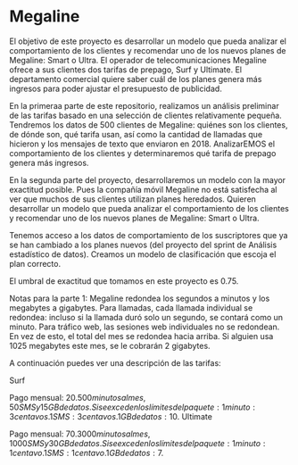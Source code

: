 # Megaline
El objetivo de este proyecto es desarrollar un modelo que pueda analizar el comportamiento de los clientes y recomendar uno de los nuevos planes de Megaline: Smart o Ultra.
El operador de telecomunicaciones Megaline ofrece a sus clientes dos tarifas de prepago, Surf y Ultimate. El departamento comercial quiere saber cuál de los planes genera más ingresos para poder ajustar el presupuesto de publicidad.

En la primeraa parte de este repositorio, realizamos un análisis preliminar de las tarifas basado en una selección de clientes relativamente pequeña. Tendremos los datos de 500 clientes de Megaline: quiénes son los clientes, de dónde son, qué tarifa usan, así como la cantidad de llamadas que hicieron y los mensajes de texto que enviaron en 2018. AnalizarEMOS el comportamiento de los clientes y determinaremos qué tarifa de prepago genera más ingresos.

En la segunda parte del proyecto, desarrollaremos un modelo con la mayor exactitud posible. Pues la compañía móvil Megaline no está satisfecha al ver que muchos de sus clientes utilizan planes heredados. Quieren desarrollar un modelo que pueda analizar el comportamiento de los clientes y recomendar uno de los nuevos planes de Megaline: Smart o Ultra.

Tenemos acceso a los datos de comportamiento de los suscriptores que ya se han cambiado a los planes nuevos (del proyecto del sprint de Análisis estadístico de datos). Creamos un modelo de clasificación que escoja el plan correcto.

El umbral de exactitud que tomamos en este proyecto es 0.75. 



Notas para la parte 1: Megaline redondea los segundos a minutos y los megabytes a gigabytes. Para llamadas, cada llamada individual se redondea: incluso si la llamada duró solo un segundo, se contará como un minuto. Para tráfico web, las sesiones web individuales no se redondean. En vez de esto, el total del mes se redondea hacia arriba. Si alguien usa 1025 megabytes este mes, se le cobrarán 2 gigabytes.

A continuación puedes ver una descripción de las tarifas:

Surf

Pago mensual: 20$.
500 minutos al mes, 50 SMS y 15 GB de datos.
Si se exceden los límites del paquete:
1 minuto: 3 centavos.
1 SMS: 3 centavos.
1 GB de datos: 10$.
Ultimate

Pago mensual: 70$.
3000 minutos al mes, 1000 SMS y 30 GB de datos.
Si se exceden los límites del paquete:
1 minuto: 1 centavo.
1 SMS: 1 centavo.
1 GB de datos: 7$.
